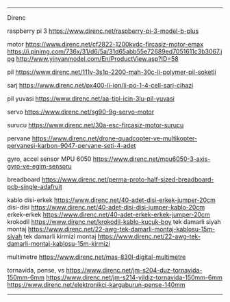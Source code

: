 ---------------------------------------------------------------------

Direnc

raspberry pi 3
https://www.direnc.net/raspberry-pi-3-model-b-plus

motor
https://www.direnc.net/cf2822-1200kvdc-fircasiz-motor-emax
https://i.pinimg.com/736x/31/d6/5a/31d65abb55e72689ed7051611c3b3067.jpg
http://www.yinyanmodel.com/En/ProductView.asp?ID=58

pil
https://www.direnc.net/111v-3s1p-2200-mah-30c-li-polymer-pil-soketli

sarj
https://www.direnc.net/px400-li-ion/li-po-1-4-cell-sarj-cihazi

pil yuvasi
https://www.direnc.net/aa-tipi-icin-3lu-pil-yuvasi


servo
https://www.direnc.net/sg90-9g-servo-motor

surucu
https://www.direnc.net/30a-esc-fircasiz-motor-surucu

pervane
https://www.direnc.net/drone-quadcopter-ve-multikopter-pervanesi-karbon-9047-pervane-seti-4-adet

gyro, accel sensor
MPU 6050
https://www.direnc.net/mpu6050-3-axis-gyro-ve-egim-sensoru

breadboard
https://www.direnc.net/perma-proto-half-sized-breadboard-pcb-single-adafruit

kablo
disi-erkek
https://www.direnc.net/40-adet-disi-erkek-jumper-20cm
disi-disi
https://www.direnc.net/40-adet-disi-disi-jumper-kablo-20cm
erkek-erkek
https://www.direnc.net/40-adet-erkek-erkek-jumper-20cm
krokodil
https://www.direnc.net/krokodil-kablo-kucuk-boy
tek damarli siyah montaj
https://www.direnc.net/22-awg-tek-damarli-montaj-kablosu-15m-siyah
tek damarli kirmizi montaj
https://www.direnc.net/22-awg-tek-damarli-montaj-kablosu-15m-kirmizi

multimetre
https://www.direnc.net/mas-830l-digital-multimetre

tornavida, pense, vs
https://www.direnc.net/jm-s204-duz-tornavida-150mm-6mm
https://www.direnc.net/jm-s214-yildiz-tornavida-150mm-6mm
https://www.direnc.net/elektronikci-kargaburun-pense-140mm

------------------------------------------------------------------------


